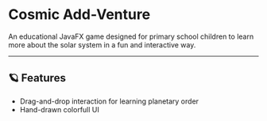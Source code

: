 # Cosmic Add-Venture

An educational JavaFX game designed for primary school children to learn more about the solar system in a fun and interactive way.  

---

## 🪐 Features

- Drag-and-drop interaction for learning planetary order
- Hand-drawn colorfull UI


